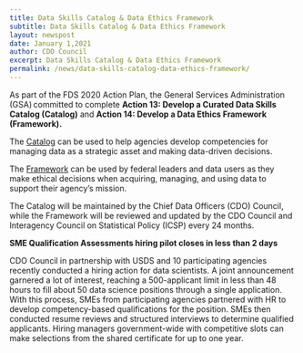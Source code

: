 ```yaml
---
title: Data Skills Catalog & Data Ethics Framework
subtitle: Data Skills Catalog & Data Ethics Framework
layout: newspost
date: January 1,2021
author: CDO Council
excerpt: Data Skills Catalog & Data Ethics Framework
permalink: /news/data-skills-catalog-data-ethics-framework/
---
```


As part of the FDS 2020 Action Plan, the General Services Administration (GSA) committed to complete <strong>Action 13: Develop a Curated Data Skills Catalog (Catalog)</strong> and <strong>Action 14: Develop a Data Ethics Framework (Framework).</strong>

The <a href="{{ site.baseurl}}/assets/documents/fds_data_skills_catalog.pdf">Catalog</a> can be used to help agencies develop competencies for managing data as a strategic asset and making data-driven decisions.

The <a href="{{ site.baseurl}}/assets/documents/fds_data_ethics_framework.pdf">Framework</a> can be used by federal leaders and data users as they make ethical decisions when acquiring, managing, and using data to support their agency’s mission.


The Catalog will be maintained by the Chief Data Officers (CDO) Council, while the Framework will be reviewed and updated by the CDO Council and Interagency Council on Statistical Policy (ICSP) every 24 months.

<strong>SME Qualification Assessments hiring pilot closes in less than 2 days</strong>

CDO Council in partnership with USDS and 10 participating agencies recently conducted a hiring action for data scientists. A joint announcement garnered a lot of interest, reaching a 500-applicant limit in less than 48 hours to fill about 50 data science positions through a single application. With this process, SMEs from participating agencies partnered with HR to develop competency-based qualifications for the position. SMEs then conducted resume reviews and structured interviews to determine qualified applicants. Hiring managers government-wide with competitive slots can make selections from the shared certificate for up to one year.

